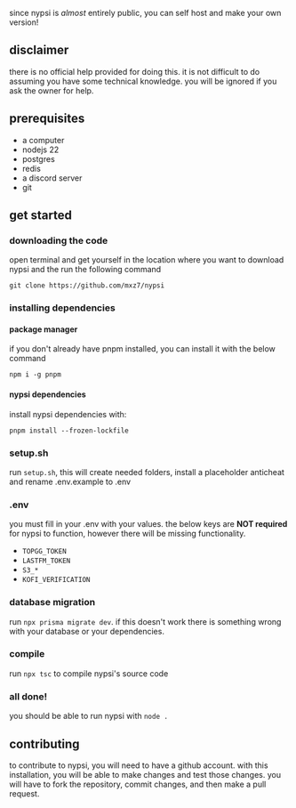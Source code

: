 <script>
  import DocsTemplate from "$lib/components/docs/DocsTemplate.svelte"
</script>

<DocsTemplate title='self host' />

since nypsi is _almost_ entirely public, you can self host and make your own version!

## disclaimer

there is no official help provided for doing this. it is not difficult to do assuming you have some
technical knowledge. you will be ignored if you ask the owner for help.

## prerequisites

- a computer
- nodejs 22
- postgres
- redis
- a discord server
- git

## get started

### downloading the code

open terminal and get yourself in the location where you want to download nypsi and the run the
following command

```
git clone https://github.com/mxz7/nypsi
```

### installing dependencies

#### package manager

if you don't already have pnpm installed, you can install it with the below command

```
npm i -g pnpm
```

#### nypsi dependencies

install nypsi dependencies with:

```
pnpm install --frozen-lockfile
```

### setup.sh

run `setup.sh`, this will create needed folders, install a placeholder anticheat and rename
.env.example to .env

### .env

you must fill in your .env with your values. the below keys are **NOT required** for nypsi to
function, however there will be missing functionality.

- `TOPGG_TOKEN`
- `LASTFM_TOKEN`
- `S3_*`
- `KOFI_VERIFICATION`

### database migration

run `npx prisma migrate dev`. if this doesn't work there is something wrong with your database or
your dependencies.

### compile

run `npx tsc` to compile nypsi's source code

### all done!

you should be able to run nypsi with `node .`

## contributing

to contribute to nypsi, you will need to have a github account. with this installation, you will be
able to make changes and test those changes. you will have to fork the repository, commit changes,
and then make a pull request.

